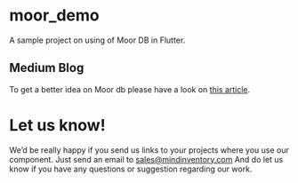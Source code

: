 # moor_demo

A sample project on using of Moor DB in Flutter.

## Medium Blog

To get a better idea on Moor db please have a look on [this article](https://medium.com/mindful-engineering/moor-enhanced-offline-storage-for-flutter-1c43036734ed).


# Let us know!
We’d be really happy if you send us links to your projects where you use our component. Just send an email to sales@mindinventory.com And do let us know if you have any questions or suggestion regarding our work.
